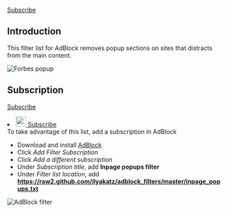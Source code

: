 [Subscribe](abp:subscribe?location=http://raw2.github.com/ilyakatz/adblock_filters/master/inpage_popups.txt&title=Inpage+popups+filter)

## Introduction

This filter list for AdBlock removes popup sections on sites that distracts from the main content.

![Forbes popup](https://api.monosnap.com/image/download?id=Aa6Tu1yZU07BNuNEb4V9BWQjc0pn4M)

## Subscription
[Subscribe](abp:subscribe?location=http%3A%2F%2Fraw2.github.com%2Filyakatz%2Fadblock_filters%2Fmaster%2Finpage_popups.txt&amp;title=Inpage%20popups%20filter)

<li><a href="abp:subscribe?location=http%3A%2F%2Ftimecatcher.github.io%2Ftimecatcher.txt&amp;title=Time%20Catcher" class="btn btn-default btn-lg"><img src="img/abp-128.png" height="24" width="24"><span class="network-name"> Subscribe</span></a> </li>
To take advantage of this list, add a subscription in AdBlock

* Download and install [AdBlock](https://adblockplus.org)
* Click _Add Filter Subscription_
* Click _Add a different subscription_
* Under _Subscription title_, add **Inpage popups filter**
* Under _Filter list location_, add **https://raw2.github.com/ilyakatz/adblock_filters/master/inpage_popups.txt**


![AdBlock filter](https://api.monosnap.com/image/download?id=QARaHsApdaKkiLKjBMRCuuEaGONMen)

<script>
  (function(i,s,o,g,r,a,m){i['GoogleAnalyticsObject']=r;i[r]=i[r]||function(){
  (i[r].q=i[r].q||[]).push(arguments)},i[r].l=1*new Date();a=s.createElement(o),
  m=s.getElementsByTagName(o)[0];a.async=1;a.src=g;m.parentNode.insertBefore(a,m)
  })(window,document,'script','//www.google-analytics.com/analytics.js','ga');

  ga('create', 'UA-48566514-1', 'ilyakatz.github.io');
  ga('send', 'pageview');

</script>
